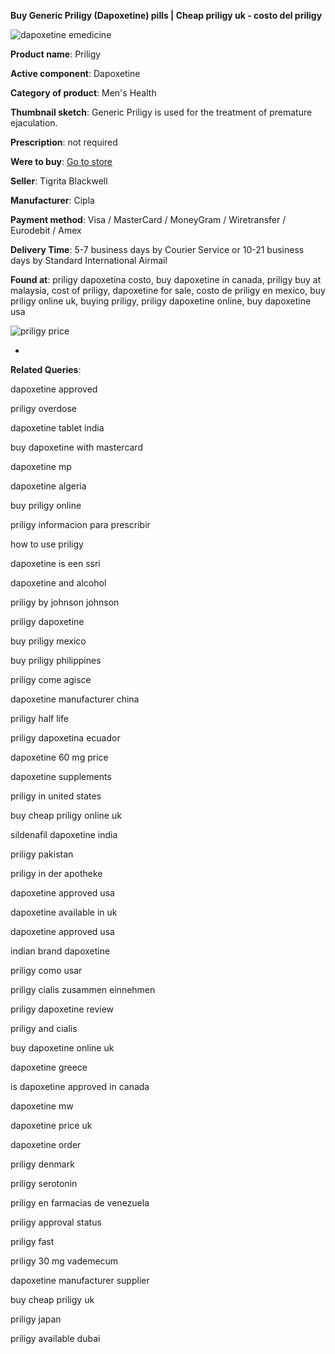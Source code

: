 **Buy Generic Priligy (Dapoxetine) pills | Cheap priligy uk - costo del priligy**

![dapoxetine emedicine](http://exned.com/promo/blisters/296x296/priligy.jpg)

**Product name**: Priligy

**Active component**: Dapoxetine

**Category of product**: Men's Health

**Thumbnail sketch**: Generic Priligy is used for the treatment of premature ejaculation.

**Prescription**: not required

**Were to buy**: [Go to store](http://www.navidirect.org/out.php?sid=18&tds-key=priligy)

**Seller**: Tigrita Blackwell

**Manufacturer**: Cipla

**Payment method**: Visa / MasterCard / MoneyGram / Wiretransfer / Eurodebit / Amex

**Delivery Time**: 5-7 business days by Courier Service or 10-21 business days by Standard International Airmail



**Found at**: priligy dapoxetina costo, buy dapoxetine in canada, priligy buy at malaysia, cost of priligy, dapoxetine for sale, costo de priligy en mexico, buy priligy online uk, buying priligy, priligy dapoxetine online, buy dapoxetine usa



![priligy price](http://navidirect.org/promo/pills/priligy.jpg)

*

























**Related Queries**:

dapoxetine approved

priligy overdose

dapoxetine tablet india

buy dapoxetine with mastercard

dapoxetine mp

dapoxetine algeria

buy priligy online

priligy informacion para prescribir

how to use priligy

dapoxetine is een ssri

dapoxetine and alcohol

priligy by johnson  johnson

priligy dapoxetine

buy priligy mexico

buy priligy philippines

priligy come agisce

dapoxetine manufacturer china

priligy half life

priligy dapoxetina ecuador

dapoxetine 60 mg price

dapoxetine supplements

priligy in united states

buy cheap priligy online uk

sildenafil dapoxetine india

priligy pakistan

priligy in der apotheke

dapoxetine approved usa

dapoxetine available in uk

dapoxetine approved usa

indian brand dapoxetine

priligy como usar

priligy cialis zusammen einnehmen

priligy dapoxetine review

priligy and cialis

buy dapoxetine online uk

dapoxetine greece

is dapoxetine approved in canada

dapoxetine mw

dapoxetine price uk

dapoxetine order

priligy denmark

priligy serotonin

priligy en farmacias de venezuela

priligy approval status

priligy fast

priligy 30 mg vademecum

dapoxetine manufacturer supplier

buy cheap priligy uk

priligy japan

priligy available dubai
